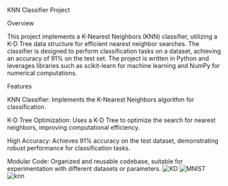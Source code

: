 KNN Classifier Project

Overview

This project implements a K-Nearest Neighbors (KNN) classifier, utilizing a K-D Tree data structure for efficient nearest neighbor searches. The classifier is designed to perform classification tasks on a dataset, achieving an accuracy of 91% on the test set. The project is written in Python and leverages libraries such as scikit-learn for machine learning and NumPy for numerical computations.

Features





KNN Classifier: Implements the K-Nearest Neighbors algorithm for classification.



K-D Tree Optimization: Uses a K-D Tree to optimize the search for nearest neighbors, improving computational efficiency.



High Accuracy: Achieves 91% accuracy on the test dataset, demonstrating robust performance for classification tasks.



Modular Code: Organized and reusable codebase, suitable for experimentation with different datasets or parameters.
![KD](https://github.com/user-attachments/assets/cd20e238-095b-47f1-a3f4-6beaac93ed51)
![MNIST](https://github.com/user-attachments/assets/59fe27c2-3140-4d35-b0c0-db670db7fa95)
![knn](https://github.com/user-attachments/assets/f521f5b1-516f-4b07-ae6d-66cdacb89879)
